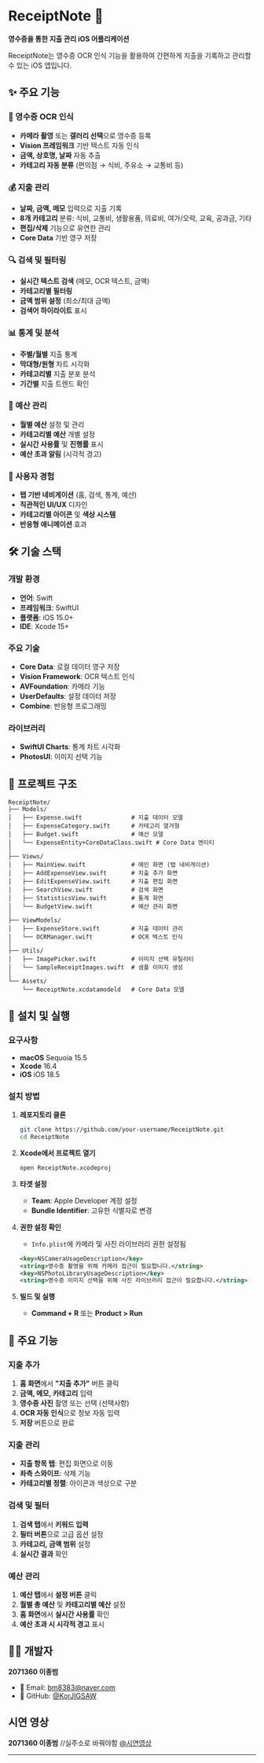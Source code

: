 # ReceiptNote 📱

**영수증을 통한 지출 관리 iOS 어플리케이션**

ReceiptNote는 영수증 OCR 인식 기능을 활용하여 간편하게 지출을 기록하고 관리할 수 있는 iOS 앱입니다.

## ✨ 주요 기능

### 📸 영수증 OCR 인식
- **카메라 촬영** 또는 **갤러리 선택**으로 영수증 등록
- **Vision 프레임워크** 기반 텍스트 자동 인식
- **금액, 상호명, 날짜** 자동 추출
- **카테고리 자동 분류** (편의점 → 식비, 주유소 → 교통비 등)

### 💰 지출 관리
- **날짜, 금액, 메모** 입력으로 지출 기록
- **8개 카테고리** 분류: 식비, 교통비, 생활용품, 의료비, 여가/오락, 교육, 공과금, 기타
- **편집/삭제** 기능으로 유연한 관리
- **Core Data** 기반 영구 저장

### 🔍 검색 및 필터링
- **실시간 텍스트 검색** (메모, OCR 텍스트, 금액)
- **카테고리별 필터링**
- **금액 범위 설정** (최소/최대 금액)
- **검색어 하이라이트** 표시

### 📊 통계 및 분석
- **주별/월별** 지출 통계
- **막대형/원형** 차트 시각화
- **카테고리별** 지출 분포 분석
- **기간별** 지출 트렌드 확인

### 💸 예산 관리
- **월별 예산** 설정 및 관리
- **카테고리별 예산** 개별 설정
- **실시간 사용률** 및 **진행률** 표시
- **예산 초과 알림** (시각적 경고)

### 📱 사용자 경험
- **탭 기반 네비게이션** (홈, 검색, 통계, 예산)
- **직관적인 UI/UX** 디자인
- **카테고리별 아이콘** 및 **색상 시스템**
- **반응형 애니메이션** 효과

## 🛠 기술 스택

### **개발 환경**
- **언어**: Swift
- **프레임워크**: SwiftUI
- **플랫폼**: iOS 15.0+
- **IDE**: Xcode 15+

### **주요 기술**
- **Core Data**: 로컬 데이터 영구 저장
- **Vision Framework**: OCR 텍스트 인식
- **AVFoundation**: 카메라 기능
- **UserDefaults**: 설정 데이터 저장
- **Combine**: 반응형 프로그래밍

### **라이브러리**
- **SwiftUI Charts**: 통계 차트 시각화
- **PhotosUI**: 이미지 선택 기능

## 📂 프로젝트 구조

```
ReceiptNote/
├── Models/
│   ├── Expense.swift              # 지출 데이터 모델
│   ├── ExpenseCategory.swift      # 카테고리 열거형
│   ├── Budget.swift               # 예산 모델
│   └── ExpenseEntity+CoreDataClass.swift # Core Data 엔티티
│
├── Views/
│   ├── MainView.swift             # 메인 화면 (탭 네비게이션)
│   ├── AddExpenseView.swift       # 지출 추가 화면
│   ├── EditExpenseView.swift      # 지출 편집 화면
│   ├── SearchView.swift           # 검색 화면
│   ├── StatisticsView.swift       # 통계 화면
│   └── BudgetView.swift           # 예산 관리 화면
│
├── ViewModels/
│   ├── ExpenseStore.swift         # 지출 데이터 관리
│   └── OCRManager.swift           # OCR 텍스트 인식
│
├── Utils/
│   ├── ImagePicker.swift          # 이미지 선택 유틸리티
│   └── SampleReceiptImages.swift  # 샘플 이미지 생성
│
└── Assets/
    └── ReceiptNote.xcdatamodeld   # Core Data 모델
```

## 🚀 설치 및 실행

### **요구사항**
- **macOS** Sequoia 15.5
- **Xcode** 16.4
- **iOS** iOS 18.5

### **설치 방법**
1. **레포지토리 클론**
   ```bash
   git clone https://github.com/your-username/ReceiptNote.git
   cd ReceiptNote
   ```

2. **Xcode에서 프로젝트 열기**
   ```bash
   open ReceiptNote.xcodeproj
   ```

3. **타겟 설정**
   - **Team**: Apple Developer 계정 설정
   - **Bundle Identifier**: 고유한 식별자로 변경

4. **권한 설정 확인**
   - `Info.plist`에 카메라 및 사진 라이브러리 권한 설정됨
   ```xml
   <key>NSCameraUsageDescription</key>
   <string>영수증 촬영을 위해 카메라 접근이 필요합니다.</string>
   <key>NSPhotoLibraryUsageDescription</key>
   <string>영수증 이미지 선택을 위해 사진 라이브러리 접근이 필요합니다.</string>
   ```

5. **빌드 및 실행**
   - **Command + R** 또는 **Product > Run**

## 📱 주요 기능

### **지출 추가**
1. **홈 화면**에서 **"지출 추가"** 버튼 클릭
2. **금액, 메모, 카테고리** 입력
3. **영수증 사진** 촬영 또는 선택 (선택사항)
4. **OCR 자동 인식**으로 정보 자동 입력
5. **저장** 버튼으로 완료

### **지출 관리**
- **지출 항목 탭**: 편집 화면으로 이동
- **좌측 스와이프**: 삭제 기능
- **카테고리별 정렬**: 아이콘과 색상으로 구분

### **검색 및 필터**
1. **검색 탭**에서 **키워드 입력**
2. **필터 버튼**으로 고급 옵션 설정
3. **카테고리, 금액 범위** 설정
4. **실시간 결과** 확인

### **예산 관리**
1. **예산 탭**에서 **설정 버튼** 클릭
2. **월별 총 예산** 및 **카테고리별 예산** 설정
3. **홈 화면**에서 **실시간 사용률** 확인
4. **예산 초과 시 시각적 경고** 표시


## 👨‍💻 개발자

**2071360 이종범**
- 📧 Email: bm8383@naver.com
- 💼 GitHub: [@KorJIGSAW](https://github.com/KorJIGSAW)

## 시연 영상

**2071360 이종범**
//실주소로 바꿔야함
[@시연영상]([https://github.com/KorJIGSAW](https://www.youtube.com/watch?v=TSIBI2OKucQ))

---
